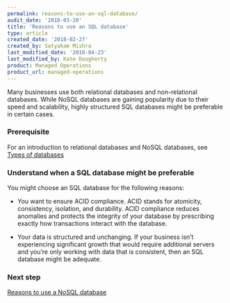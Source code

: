 ```yaml
---
permalink: reasons-to-use-an-sql-database/
audit_date: '2018-03-20'
title: 'Reasons to use an SQL database'
type: article
created_date: '2018-02-27'
created_by: Satyakam Mishra
last_modified_date: '2018-04-23'
last_modified_by: Kate Dougherty
product: Managed Operations
product_url: managed-operations
---
```


Many businesses use both relational databases and non-relational databases.
While NoSQL databases are gaining popularity due to their speed and
scalability, highly structured SQL databases might be preferable in certain
cases.

### Prerequisite

For an introduction to relational databases and NoSQL databases, see [Types of
databases](/how-to/types-of-databases/)

### Understand when a SQL database might be preferable

You might choose an SQL database for the following reasons: 

- You want to ensure ACID compliance. ACID stands for atomicity, consistency,
  isolation, and durability. ACID compliance reduces anomalies and protects
  the integrity of your database by prescribing exactly how transactions
  interact with the database.

- Your data is structured and unchanging. If your business isn’t experiencing
  significant growth that would require additional servers and you’re only
  working with data that is consistent, then an SQL database might be adequate.

### Next step

[Reasons to use a NoSQL database](/how-to/reasons-to-use-a-nosql-db/)
